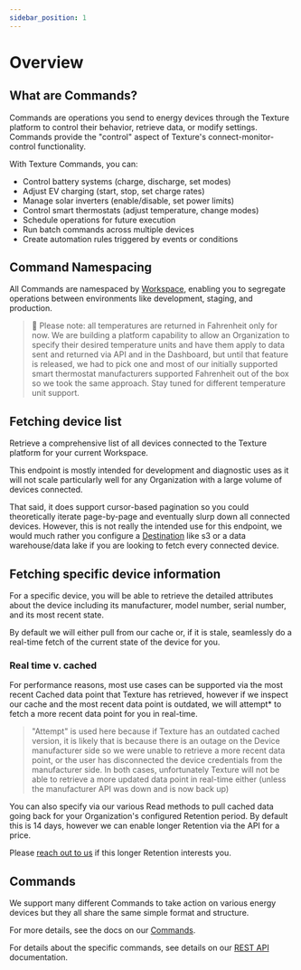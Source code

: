 ```yaml
---
sidebar_position: 1
---
```


# Overview

## What are Commands?

Commands are operations you send to energy devices through the Texture platform to control their behavior, retrieve data, or modify settings. Commands provide the "control" aspect of Texture's connect-monitor-control functionality.

With Texture Commands, you can:

- Control battery systems (charge, discharge, set modes)
- Adjust EV charging (start, stop, set charge rates)
- Manage solar inverters (enable/disable, set power limits)
- Control smart thermostats (adjust temperature, change modes)
- Schedule operations for future execution
- Run batch commands across multiple devices
- Create automation rules triggered by events or conditions

## Command Namespacing

All Commands are namespaced by [Workspace](/docs/platform-concepts/workspaces), enabling you to segregate operations between environments like development, staging, and production.

> 🤔 Please note: all temperatures are returned in Fahrenheit only for now. We are building a platform capability to allow an Organization to specify their desired temperature units and have them apply to data sent and returned via API and in the Dashboard, but until that feature is released, we had to pick one and most of our initially supported smart thermostat manufacturers supported Fahrenheit out of the box so we took the same approach. Stay tuned for different temperature unit support.

## Fetching device list

Retrieve a comprehensive list of all devices connected to the Texture platform for your current Workspace.

This endpoint is mostly intended for development and diagnostic uses as it will not scale particularly well for any Organization with a large volume of devices connected.

That said, it does support cursor-based pagination so you could theoretically iterate page-by-page and eventually slurp down all connected devices. However, this is not really the intended use for this endpoint, we would much rather you configure a [Destination](/docs/destinations/overview) like s3 or a data warehouse/data lake if you are looking to fetch every connected device.

## Fetching specific device information

For a specific device, you will be able to retrieve the detailed attributes about the device including its manufacturer, model number, serial number, and its most recent state.

By default we will either pull from our cache or, if it is stale, seamlessly do a real-time fetch of the current state of the device for you.

### Real time v. cached

For performance reasons, most use cases can be supported via the most recent Cached data point that Texture has retrieved, however if we inspect our cache and the most recent data point is outdated, we will attempt\* to fetch a more recent data point for you in real-time.

> "Attempt" is used here because if Texture has an outdated cached version, it is likely that is because there is an outage on the Device manufacturer side so we were unable to retrieve a more recent data point, or the user has disconnected the device credentials from the manufacturer side. In both cases, unfortunately Texture will not be able to retrieve a more updated data point in real-time either (unless the manufacturer API was down and is now back up)

You can also specify via our various Read methods to pull cached data going back for your Organization's configured Retention period. By default this is 14 days, however we can enable longer Retention via the API for a price.

Please [reach out to us](https://www.texturehq.com/contact-us) if this longer Retention interests you.

## Commands

We support many different Commands to take action on various energy devices but they all share the same simple format and structure.

For more details, see the docs on our [Commands](/docs/commands).

For details about the specific commands, see details on our [REST API](/api) documentation.
